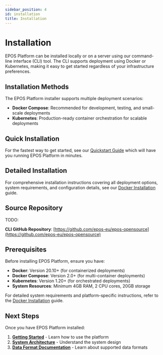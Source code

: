 ```yaml
---
sidebar_position: 4
id: installation
title: Installation
---
```


# Installation

EPOS Platform can be installed locally or on a server using our command-line interface (CLI) tool. The CLI supports deployment using Docker or Kubernetes, making it easy to get started regardless of your infrastructure preferences.

## Installation Methods

The EPOS Platform installer supports multiple deployment scenarios:

- **Docker Compose**: Recommended for development, testing, and small-scale deployments
- **Kubernetes**: Production-ready container orchestration for scalable deployments

## Quick Installation

For the fastest way to get started, see our [Quickstart Guide](../quickstart.md) which will have you running EPOS Platform in minutes.

## Detailed Installation

For comprehensive installation instructions covering all deployment options, system requirements, and configuration details, see our [Docker Installation](./docker.md) guide.

## Source Repository

TODO:

**CLI GitHub Repository**: [https://github.com/epos-eu/epos-opensource](https://github.com/epos-eu/epos-opensource)

## Prerequisites

Before installing EPOS Platform, ensure you have:

- **Docker**: Version 20.10+ (for containerized deployments)
- **Docker Compose**: Version 2.0+ (for multi-container deployments)
- **Kubernetes**: Version 1.20+ (for orchestrated deployments)
- **System Resources**: Minimum 4GB RAM, 2 CPU cores, 20GB storage

For detailed system requirements and platform-specific instructions, refer to the [Docker Installation](./docker.md) guide.

## Next Steps

Once you have EPOS Platform installed:

1. **[Getting Started](../quickstart.md)** - Learn how to use the platform
2. **[System Architecture](../architecture/architecture.md)** - Understand the system design
3. **[Data Format Documentation](../data-formats/data-formats.md)** - Learn about supported data formats

